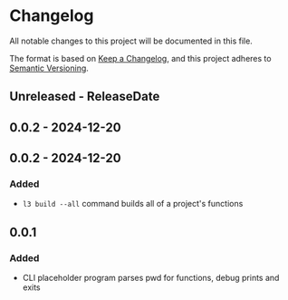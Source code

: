 # Changelog

All notable changes to this project will be documented in this file.

The format is based on [Keep a Changelog](https://keepachangelog.com/en/1.1.0/),
and this project adheres to [Semantic Versioning](https://semver.org/spec/v2.0.0.html).

## Unreleased - ReleaseDate

## 0.0.2 - 2024-12-20

## 0.0.2 - 2024-12-20

### Added

- `l3 build --all` command builds all of a project's functions

## 0.0.1

### Added

- CLI placeholder program parses pwd for functions, debug prints and exits

[Unreleased]: https://github.com/eighty4/l3/compare/l3_cli-v0.0.2...HEAD
[0.0.2]: https://github.com/eighty4/l3/compare/l3_cli-v0.0.2...l3_cli-v0.0.2
[0.0.2]: https://github.com/eighty4/l3/compare/v0.0.1...l3_cli-v0.0.2
[0.0.1]: https://github.com/eighty4/l3/releases/tag/v0.0.1
